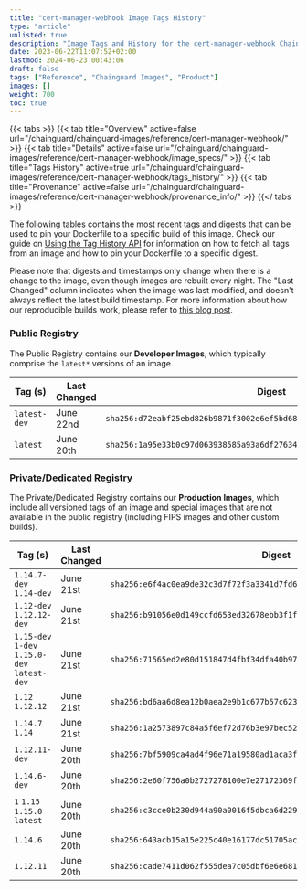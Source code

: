 ```yaml
---
title: "cert-manager-webhook Image Tags History"
type: "article"
unlisted: true
description: "Image Tags and History for the cert-manager-webhook Chainguard Image"
date: 2023-06-22T11:07:52+02:00
lastmod: 2024-06-23 00:43:06
draft: false
tags: ["Reference", "Chainguard Images", "Product"]
images: []
weight: 700
toc: true
---
```


{{< tabs >}}
{{< tab title="Overview" active=false url="/chainguard/chainguard-images/reference/cert-manager-webhook/" >}}
{{< tab title="Details" active=false url="/chainguard/chainguard-images/reference/cert-manager-webhook/image_specs/" >}}
{{< tab title="Tags History" active=true url="/chainguard/chainguard-images/reference/cert-manager-webhook/tags_history/" >}}
{{< tab title="Provenance" active=false url="/chainguard/chainguard-images/reference/cert-manager-webhook/provenance_info/" >}}
{{</ tabs >}}

The following tables contains the most recent tags and digests that can be used to pin your Dockerfile to a specific build of this image. Check our guide on [Using the Tag History API](/chainguard/chainguard-images/using-the-tag-history-api/) for information on how to fetch all tags from an image and how to pin your Dockerfile to a specific digest.

Please note that digests and timestamps only change when there is a change to the image, even though images are rebuilt every night. The "Last Changed" column indicates when the image was last modified, and doesn't always reflect the latest build timestamp. For more information about how our reproducible builds work, please refer to [this blog post](https://www.chainguard.dev/unchained/reproducing-chainguards-reproducible-image-builds).

### Public Registry
The Public Registry contains our **Developer Images**, which typically comprise the `latest*` versions of an image.

| Tag (s)       | Last Changed | Digest                                                                    |
|---------------|--------------|---------------------------------------------------------------------------|
|  `latest-dev` | June 22nd    | `sha256:d72eabf25ebd826b9871f3002e6ef5bd685e9c19bdb4844dcdd0533d6e9e712e` |
|  `latest`     | June 20th    | `sha256:1a95e33b0c97d063938585a93a6df276342254a65ae84d150c5cbab50b8a02cd` |


### Private/Dedicated Registry
The Private/Dedicated Registry contains our **Production Images**, which include all versioned tags of an image and special images that are not available in the public registry (including FIPS images and other custom builds).

| Tag (s)                                       | Last Changed | Digest                                                                    |
|-----------------------------------------------|--------------|---------------------------------------------------------------------------|
|  `1.14.7-dev` `1.14-dev`                      | June 21st    | `sha256:e6f4ac0ea9de32c3d7f72f3a3341d7fd66f851765cb92f03c7d7e9b9fd497e80` |
|  `1.12-dev` `1.12.12-dev`                     | June 21st    | `sha256:b91056e0d149ccfd653ed32678ebb3f1fc48726ca68d68cafa932533ca643bfe` |
|  `1.15-dev` `1-dev` `1.15.0-dev` `latest-dev` | June 21st    | `sha256:71565ed2e80d151847d4fbf34dfa40b97547a63b8e1036399491a73a54d9c0e7` |
|  `1.12` `1.12.12`                             | June 21st    | `sha256:bd6aa6d8ea12b0aea2e9b1c677b57c623c40e3821e6eb4a9a5f306deba377224` |
|  `1.14.7` `1.14`                              | June 21st    | `sha256:1a2573897c84a5f6ef72d76b3e97bec52553b35d26d641ad642575f00f60c840` |
|  `1.12.11-dev`                                | June 20th    | `sha256:7bf5909ca4ad4f96e71a19580ad1aca3f536c9daa8fbc498c63946461ee94288` |
|  `1.14.6-dev`                                 | June 20th    | `sha256:2e60f756a0b2727278100e7e27172369ff33e8232bd57a9a18b41859d5702c03` |
|  `1` `1.15` `1.15.0` `latest`                 | June 20th    | `sha256:c3cce0b230d944a90a0016f5dbca6d229685356e1ad75cfa95985bbc792a50ab` |
|  `1.14.6`                                     | June 20th    | `sha256:643acb15a15e225c40e16177dc51705ac46a99640b12d3bae093c1508f8e4ccd` |
|  `1.12.11`                                    | June 20th    | `sha256:cade7411d062f555dea7c05dbf6e6e6811fb16ac8c9ba28ef539e195b6e197d2` |

